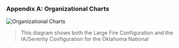 ### Appendix A: Organizational Charts

![Organizational Charts](./diagram_org_stru.png)

> This diagram shows both the Large Fire Configuration and the IA/Severity Configuration for the Oklahoma National
